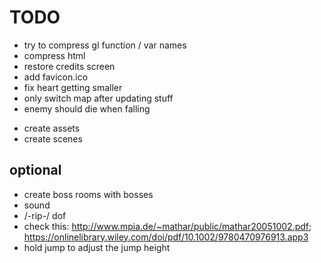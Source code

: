 # TODO

- try to compress gl function / var names
- compress html
- restore credits screen
- add favicon.ico
- fix heart getting smaller
- only switch map after updating stuff
- enemy should die when falling

* create assets
* create scenes

## optional

- create boss rooms with bosses
- sound
- /-rip-/ dof
- check this: http://www.mpia.de/~mathar/public/mathar20051002.pdf; https://onlinelibrary.wiley.com/doi/pdf/10.1002/9780470976913.app3
- hold jump to adjust the jump height
